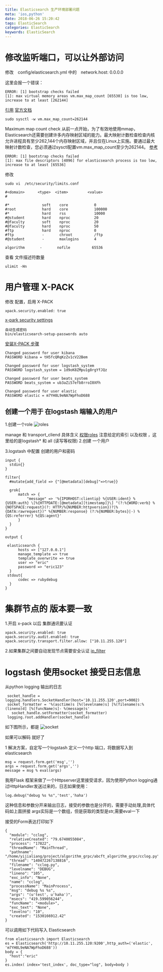 ```yaml
---
title: Elasticsearch 生产环境部署问题
meta: 'ios,python'
date: 2018-06-26 15:20:42
tags: ElasticSearch
categories: ElasticSearch
keywords: ElasticSearch
---
```


# 修改监听端口，可以让外部访问
  修改　config/elasticsearch.yml 中的　network.host: 0.0.0.0

  这里会报一个错误：
  ```
  ERROR: [1] bootstrap checks failed
[1]: max virtual memory areas vm.max_map_count [65530] is too low, increase to at least [262144]

  ```
[引用](http://kael-aiur.com/elk/ES%E9%85%8D%E7%BD%AE%E7%BB%99%E5%A4%96%E9%83%A8%E6%9C%BA%E5%99%A8%E9%80%9A%E8%BF%87ip%E8%AE%BF%E9%97%AE.html)
[官方文档](https://www.elastic.co/guide/en/elasticsearch/reference/5.0/vm-max-map-count.html)
```
sudo sysctl -w vm.max_map_count=262144
```

Maximum map count check
从前一点开始，为了有效地使用mmap，Elasticsearch还需要创建许多内存映射区域的能力。最大映射计数检查检查内核允许进程具有至少262,144个内存映射区域，并且仅在Linux上实施。要通过最大映射计数检查，您必须通过sysctl配置vm.max_map_count至少为262144。
[参考](https://my.oschina.net/shibuyisha/blog/983723)


```
ERROR: [1] bootstrap checks failed
[1]: max file descriptors [4096] for elasticsearch process is too low, increase to at least [65536]
```
修改
```
sudo vi  /etc/security/limits.conf
```
```
#<domain>      <type>  <item>         <value>
#

#*               soft    core            0
#root            hard    core            100000
#*               hard    rss             10000
#@student        hard    nproc           20
#@faculty        soft    nproc           20
#@faculty        hard    nproc           50
#ftp             hard    nproc           0
#ftp             -       chroot          /ftp
#@student        -       maxlogins       4

algorithm       -       nofile          65536
```

查看 文件描述符数量
```
ulimit -Hn
```


# 用户管理 X-PACK

修改 配置，启用 X-PACK
```
xpack.security.enabled: true
```
[x-park security settings](https://www.elastic.co/guide/en/elasticsearch/reference/6.2/security-settings.html)

```
自动生成密码
bin/elasticsearch-setup-passwords auto
```
[安装X-PACK 步骤](https://www.elastic.co/downloads/x-pack)
```
Changed password for user kibana
PASSWORD kibana = tH5fcQRqKzZv1cV22Bem

Changed password for user logstash_system
PASSWORD logstash_system = 1d9oK8ZMpu1g8rgYfJQz

Changed password for user beats_system
PASSWORD beats_system = ub3aZi57efb8rroI0XFh

Changed password for user elastic
PASSWORD elastic = m7YH8L9eNA7WpFhoD688
```


## 创建一个用于 在logstash 端输入的用户
   1.创建一个role
![roles](http://p1z7ufsgk.bkt.clouddn.com/63e26a4995f4c9eb01fcf7d9d662809c.png)

  manage 和 transport_cliend 具体含义
  [权限roles](https://www.elastic.co/guide/en/shield/2.4/shield-privileges.html#privileges-list-cluster)
  注意给定的索引 以及权限 ，这里给的是logstash* 和 all (读写等权限)
  2.创建 一个用户

  3.logstash 中配置 创建的用户和密码
  ```
  input {
    stdin{}  
}

filter{
    #mutate{add_field => {"[@metadata][debug]"=>true}}

    grok{
        match => {
            "message" => '%{IPORHOST:clientip} %{USER:ident} %{USER:auth} \[%{HTTPDATE:[@metadata][timestamp]}\] "(?:%{WORD:verb} %{NOTSPACE:request}(?: HTTP/%{NUMBER:httpversion})?|%{DATA:rawrequest})" %{NUMBER:response} (?:%{NUMBER:bytes}|-) %{QS:referrer} %{QS:agent}'
        }
    }
}

output {

   elasticsearch {
        hosts => ["127.0.0.1"]
        manage_template => true
        template_overwrite => true
      	user => "eric"
      	password => "eric123"
    }
   stdout{
        codec => rubydebug
    }
 }
  ```

# 集群节点的 版本要一致
  1.开启 x-pack 以后 集群通讯要认证
  ```
  xpack.security.enabled: true
  xpack.security.audit.enabled: true
  xpack.security.transport.filter.allow: ["10.11.255.120"]

  ```
  2.如果集群之间要自动发现节点需要安全认证
  [ip_filter](https://www.elastic.co/guide/en/x-pack/6.2/ip-filtering.html)


# logstash 使用socket 接受日志信息
从python logging 输出的日志
```
 socket_handle = logging.handlers.SocketHandler(host='10.11.255.120',port=9002)
 socket_formatter = '%(asctime)s [%(levelname)s] [%(filename)s:%(lineno)d] [%(funcName)s]- %(message)s'
   socket_handle.setFormatter(socket_formatter)
 logging.root.addHandler(socket_handle)
```
如下图所示，都是
![socket](http://p1z7ufsgk.bkt.clouddn.com/f8410ee03734c2e139a4b055a6cf9859.png)


如果可以解码 就好了

  1 解决方案，自定写一个logstash 定义一个http 端口，将数据写入到elasticsearch

  ```
  msg = request.form.get('msg','')
  args = request.form.get('args','')
  message = msg % eval(args)
  ```
  我用Flask 框架来做了一个Httpserver这里接受请求，因为使用Python logging通过HttpHandler发送过来的，日志如果使用：
  ```
  log.debug("debug %s %s",'test','haha')
  ```
  这种信息和参数分开来输出日志，接受的参数也是分开的，需要手动处理,具体代码如上面拼接 args实际是一个数组，但是获取的类型是str,需要eval一下

  接受的Form表达打印如下
  ```
  {
    "module": "cclog",
    "relativeCreated": "79.6740055084",
    "process": "17822",
    "threadName": "MainThread",
    "pathname": "/home/yijialiang/project/algorithm_grpc/abcft_algorithm_grpc/cclog.py",
    "thread": "140472267138816",
    "filename": "cclog.py",
    "levelname": "DEBUG",
    "lineno": "105",
    "exc_info": "None",
    "name": "cclog",
    "processName": "MainProcess",
    "msg": "debug %s %s",
    "args": "(u'test', u'haha')",
    "msecs": "419.599056244",
    "funcName": "<module>",
    "exc_text": "None",
    "levelno": "10",
    "created": "1530166912.42"
}
  ```

  可以调用如下代码写入  Elasticsearch
  ```
  from elasticsearch import Elasticsearch
  es = Elasticsearch('http://10.11.255.120:9200',http_auth=('elastic', 'm7YH8L9eNA7WpFhoD688'))
  body = {
    "host":"eric"
  }
  es.index( index='test_index', doc_type="log", body=body )
  ```
